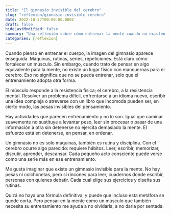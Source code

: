 ```yaml
---
title: "El gimnasio invisible del cerebro"
slug: "reflexion/gimnasio-invisible-cerebro"
date: 2022-10-27T00:00:00.000Z
draft: false
hideLastModified: false
summary: "Una reflexión sobre cómo entrenar la mente cuando no existen mancuernas ni rutinas visibles, y la metáfora del gimnasio se vuelve invisible."
categories: [reflexion]
---
```


Cuando pienso en entrenar el cuerpo, la imagen del gimnasio aparece enseguida. Máquinas, rutinas, series, repeticiones. Está claro cómo fortalecer un músculo. Sin embargo, cuando trato de pensar en algo equivalente para la mente, no existe un lugar físico con mancuernas para el cerebro. Eso no significa que no se pueda entrenar, solo que el entrenamiento adopta otra forma.

El músculo responde a la resistencia física; el cerebro, a la resistencia mental. Resolver un problema difícil, enfrentarse a un idioma nuevo, escribir una idea compleja o atreverse con un libro que incomoda pueden ser, en cierto modo, las pesas invisibles del pensamiento.

Hay actividades que parecen entrenamiento y no lo son. Igual que caminar suavemente no sustituye a levantar peso, leer sin procesar o pasar de una información a otra sin detenerse no ejercita demasiado la mente. El esfuerzo está en detenerse, en pensar, en ordenar.

Un gimnasio no es solo máquinas, también es rutina y disciplina. Con el cerebro ocurre algo parecido: requiere hábitos. Leer, escribir, memorizar, discutir, aprender, descansar. Cada pequeño acto consciente puede verse como una serie más en ese entrenamiento.

Me gusta imaginar que existe un gimnasio invisible para la mente. No hay pesas ni colchonetas, pero sí rincones para leer, cuadernos donde escribir, personas con quienes debatir. Cada cual elige sus ejercicios y diseña sus rutinas.

Quizá no haya una fórmula definitiva, y puede que incluso esta metáfora se quede corta. Pero pensar en la mente como un músculo que también necesita su entrenamiento me ayuda a no olvidarla, a no darla por sentada.
